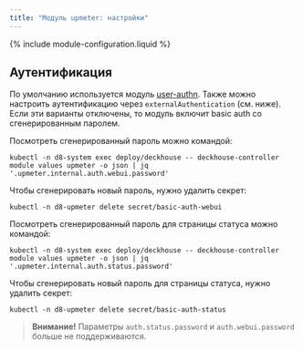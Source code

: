 ```yaml
---
title: "Модуль upmeter: настройки"
---
```


{% include module-configuration.liquid %}

## Аутентификация

По умолчанию используется модуль [user-authn](/documentation/v1/modules/150-user-authn/). Также можно настроить аутентификацию через `externalAuthentication` (см. ниже).
Если эти варианты отключены, то модуль включит basic auth со сгенерированным паролем.

Посмотреть сгенерированный пароль можно командой:

```shell
kubectl -n d8-system exec deploy/deckhouse -- deckhouse-controller module values upmeter -o json | jq '.upmeter.internal.auth.webui.password'
```

Чтобы сгенерировать новый пароль, нужно удалить секрет:

```shell
kubectl -n d8-upmeter delete secret/basic-auth-webui
```

Посмотреть сгенерированный пароль для страницы статуса можно командой:

```shell
kubectl -n d8-system exec deploy/deckhouse -- deckhouse-controller module values upmeter -o json | jq '.upmeter.internal.auth.status.password'
```

Чтобы сгенерировать новый пароль для страницы статуса, нужно удалить секрет:

```shell
kubectl -n d8-upmeter delete secret/basic-auth-status
```

> **Внимание!** Параметры `auth.status.password` и `auth.webui.password` больше не поддерживаются.
